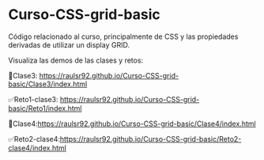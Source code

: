 # Curso-CSS-grid-basic
Código relacionado al curso, principalmente de CSS y las propiedades derivadas de utilizar un display GRID.

Visualiza las demos de las clases y retos:

📕Clase3: https://raulsr92.github.io/Curso-CSS-grid-basic/Clase3/index.html

✅Reto1-clase3: https://raulsr92.github.io/Curso-CSS-grid-basic/Reto1/index.html

📕Clase4:https://raulsr92.github.io/Curso-CSS-grid-basic/Clase4/index.html

✅Reto2-clase4:https://raulsr92.github.io/Curso-CSS-grid-basic/Reto2-clase4/index.html


